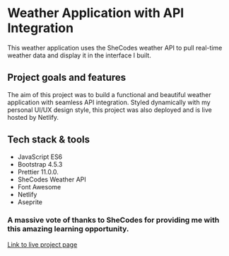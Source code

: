 # Weather Application with API Integration

This weather application uses the SheCodes weather API to pull real-time weather data and display it in the interface I built.


## Project goals and features

The aim of this project was to build a functional and beautiful weather application with seamless API integration. Styled dynamically with my personal UI/UX design style, this project was also deployed and is live hosted by Netlify.

## Tech stack & tools

* JavaScript ES6
* Bootstrap 4.5.3
* Prettier 11.0.0.
* SheCodes Weather API
* Font Awesome
* Netlify
* Aseprite

### A massive vote of thanks to SheCodes for providing me with this amazing learning opportunity. 

[Link to live project page](https://legendary-melomakarona-ccab0a.netlify.app/)

